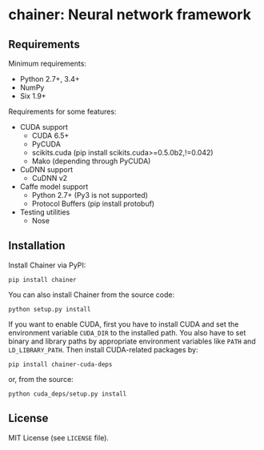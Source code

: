 # chainer: Neural network framework

## Requirements

Minimum requirements:
- Python 2.7+, 3.4+
- NumPy
- Six 1.9+

Requirements for some features:
- CUDA support
  - CUDA 6.5+
  - PyCUDA
  - scikits.cuda (pip install scikits.cuda>=0.5.0b2,!=0.042)
  - Mako (depending through PyCUDA)
- CuDNN support
  - CuDNN v2
- Caffe model support
  - Python 2.7+ (Py3 is not supported)
  - Protocol Buffers (pip install protobuf)
- Testing utilities
  - Nose

## Installation

Install Chainer via PyPI:
```
pip install chainer
```

You can also install Chainer from the source code:
```
python setup.py install
```

If you want to enable CUDA, first you have to install CUDA and set the environment variable `CUDA_DIR` to the installed path.
You also have to set binary and library paths by appropriate environment variables like `PATH` and `LD_LIBRARY_PATH`.
Then install CUDA-related packages by:
```
pip install chainer-cuda-deps
```

or, from the source:
```
python cuda_deps/setup.py install
```

## License

MIT License (see `LICENSE` file).
